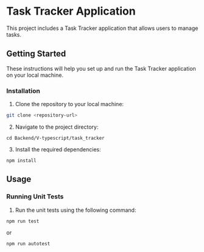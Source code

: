 # Task Tracker Application

This project includes a Task Tracker application that allows users to manage tasks.

## Getting Started

These instructions will help you set up and run the Task Tracker application on your local machine.


### Installation

1. Clone the repository to your local machine:
```bash
git clone <repository-url>
```

2. Navigate to the project directory:
```
cd Backend/V-typescript/task_tracker
```

3. Install the required dependencies:
```
npm install
```


## Usage

### Running Unit Tests

1. Run the unit tests using the following command:
```bash
npm run test
```
or
```bash
npm run autotest
```
